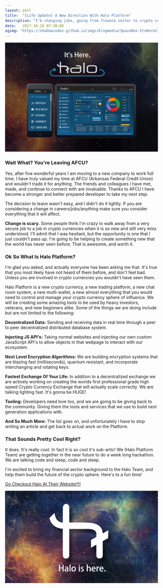 ```yaml
---
layout: post
title:  "[Life Update] A New Direction With Halo Platform"
description: "I'm changing jobs, going from finance sector to crypto currency. Halo Platform will be my new home."
date:   2017-10-18 07:30:00
ogimg: "https://shadowcodex.github.io/imgs/blogmedia/SpaceBox-ItsHere2.jpg"
---
```

<img class="img-responsive" src="/imgs/blogmedia/SpaceBox-ItsHere2.jpg">

### Wait What? You're Leaving AFCU?

Yes, after five wonderful years I am moving to a new company to work full time. I have truly valued my time 
at AFCU (Arkansas Federal Credit Union) and wouldn't trade it for anything. The friends and colleagues I have met,
made, and continue to connect with are invaluable. Thanks to AFCU I have become a stronger and better prepared 
developer to take my next step.

The decision to leave wasn't easy, and I didn't do it lightly. If you are considering a change in careers/jobs/anything 
make sure you consider everything that it will affect.

<span class="text-primary">**Change is scary.**</span> Some people think I'm crazy to walk away from a very secure job to a job in crypto currencies when it 
is so new and still very miss understood. I'll admit that I was hesitant, but the opportunity is one that I just couldn't
pass up. I'm going to be helping to create something new that the world has never seen before. That is awesome, and worth it.

### Ok So What Is Halo Platform?

I'm glad you asked, and actually everyone has been asking me that. It's true that you most likely have not heard of them before,
and don't feel bad. Unless you are involved in crypto currencies you wouldn't have seen them. 

Halo Platform is a new crypto currency, a new trading platform, a new chat room system, a new multi-wallet, a new almost everything
that you would need to control and manage your crypto currency sphere of influence. We will be creating some amazing tools to be 
used by heavy investors, veterans, and new beginners alike. Some of the things we are doing include but are not limited to the following:

<span class="text-info">**Decentralized Data:**</span> Sending and receiving data in real time through a peer to peer decentralized distributed database system.

<span class="text-info">**Injecting JS API's:**</span> Taking normal websites and injecting our own custom JavaScript API's to allow objects in that webpage to interact
with our ecosystem.

<span class="text-info">**Next Level Encryption Algorithms:**</span> We are building encryption systems that are blazing fast (milliseconds), quantum resistant, and incorporate interchanging and rotating keys.

<span class="text-info">**Fastest Exchange Of Your Life:**</span> In addition to a decentralized exchange we are actively working on creating the worlds first professional grade high speed Crypto Currency Exchange that will actually scale correctly. We are talking lighting fast. It's gonna be HUGE!

<span class="text-info">**Tooling:**</span> Developers need love too, and we are going to be giving back to the community. Giving them the tools and services that we use
to build next generation applications with.

<span class="text-info">**And So Much More:**</span> The list goes on, and unfortunately I have to stop writing an article and get back to actual work on the Platform.

### That Sounds Pretty Cool Right?

It does. It's really cool. In fact it is so cool it's sub-artic! We (Halo Platform Team) are getting together in the near future to do a week long hackathon. We are talking code and sleep, code and sleep. 

I'm excited to bring my financial sector background to the Halo Team, and help them build the future of the crypto sphere. Here's to a fun time!

<a href="https://www.haloplatform.tech/" class="btn btn-lg btn-block btn-primary">Go Checkout Halo At Their Website!!!!</a>

<img class="img-responsive" src="/imgs/blogmedia/Halo-IS-HERE.jpg">